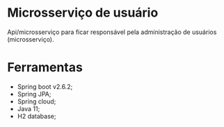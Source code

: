 # Microsserviço de usuário

Api/microsserviço para ficar responsável pela administração de usuários (microsserviço).


# Ferramentas
- Spring boot v2.6.2;
- Spring JPA;
- Spring cloud;
- Java 11;
- H2 database;